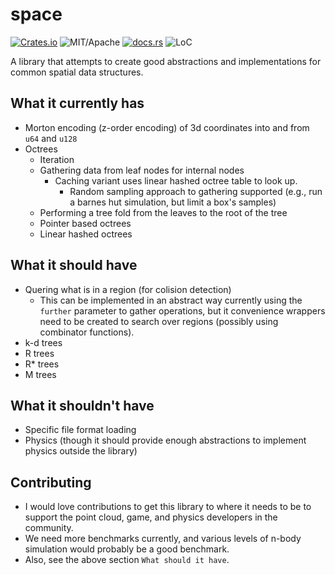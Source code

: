 # space

[![Crates.io][ci]][cl] ![MIT/Apache][li] [![docs.rs][di]][dl] ![LoC][lo]

[ci]: https://img.shields.io/crates/v/space.svg
[cl]: https://crates.io/crates/space/

[li]: https://img.shields.io/crates/l/specs.svg?maxAge=2592000

[di]: https://docs.rs/space/badge.svg
[dl]: https://docs.rs/space/

[lo]: https://tokei.rs/b1/github/vadixidav/space?category=code

A library that attempts to create good abstractions and implementations for common spatial data structures.

## What it currently has

- Morton encoding (z-order encoding) of 3d coordinates into and from `u64` and `u128`
- Octrees
  - Iteration
  - Gathering data from leaf nodes for internal nodes
    - Caching variant uses linear hashed octree table to look up.
      - Random sampling approach to gathering supported (e.g., run a barnes hut simulation, but limit a box's samples)
  - Performing a tree fold from the leaves to the root of the tree
  - Pointer based octrees
  - Linear hashed octrees

## What it should have

- Quering what is in a region (for colision detection)
  - This can be implemented in an abstract way currently using the `further` parameter to gather operations, but it
      convenience wrappers need to be created to search over regions (possibly using combinator functions).
- k-d trees
- R trees
- R* trees
- M trees

## What it shouldn't have

- Specific file format loading
- Physics (though it should provide enough abstractions to implement physics outside the library)

## Contributing

- I would love contributions to get this library to where it needs to be to support the point cloud, game,
    and physics developers in the community.
- We need more benchmarks currently, and various levels of n-body simulation would probably be a good benchmark.
- Also, see the above section `What should it have`.
